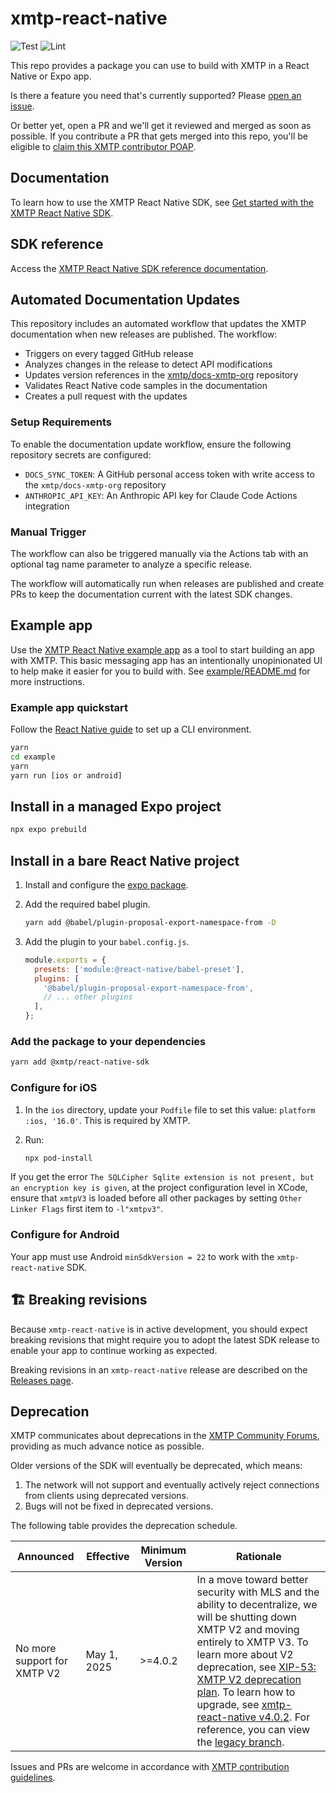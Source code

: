 # xmtp-react-native
 
![Test](https://github.com/xmtp/xmtp-react-native/actions/workflows/test.yml/badge.svg) ![Lint](https://github.com/xmtp/xmtp-android/actions/workflows/lint.yml/badge.svg)

This repo provides a package you can use to build with XMTP in a React Native or Expo app.

Is there a feature you need that's currently supported? Please [open an issue](https://github.com/xmtp/xmtp-react-native/issues).

Or better yet, open a PR and we'll get it reviewed and merged as soon as possible. If you contribute a PR that gets merged into this repo, you'll be eligible to [claim this XMTP contributor POAP](https://www.gitpoap.io/gp/1100).

## Documentation

To learn how to use the XMTP React Native SDK, see [Get started with the XMTP React Native SDK](https://docs.xmtp.org/sdks/react-native).

## SDK reference

Access the [XMTP React Native SDK reference documentation](https://xmtp.github.io/xmtp-react-native/modules.html).

## Automated Documentation Updates

This repository includes an automated workflow that updates the XMTP documentation when new releases are published. The workflow:

- Triggers on every tagged GitHub release
- Analyzes changes in the release to detect API modifications
- Updates version references in the [xmtp/docs-xmtp-org](https://github.com/xmtp/docs-xmtp-org) repository
- Validates React Native code samples in the documentation
- Creates a pull request with the updates

### Setup Requirements

To enable the documentation update workflow, ensure the following repository secrets are configured:

- `DOCS_SYNC_TOKEN`: A GitHub personal access token with write access to the `xmtp/docs-xmtp-org` repository
- `ANTHROPIC_API_KEY`: An Anthropic API key for Claude Code Actions integration

### Manual Trigger

The workflow can also be triggered manually via the Actions tab with an optional tag name parameter to analyze a specific release.

The workflow will automatically run when releases are published and create PRs to keep the documentation current with the latest SDK changes.

## Example app

Use the [XMTP React Native example app](example) as a tool to start building an app with XMTP. This basic messaging app has an intentionally unopinionated UI to help make it easier for you to build with. See [example/README.md](example/README.md) for more instructions.

### Example app quickstart

Follow the [React Native guide](https://reactnative.dev/docs/environment-setup) to set up a CLI environment.

```bash
yarn
cd example
yarn
yarn run [ios or android]
```

## Install in a managed Expo project

```bash
npx expo prebuild
```

## Install in a bare React Native project

1. Install and configure the [expo package](https://docs.expo.dev/bare/installing-expo-modules/).

2. Add the required babel plugin.

    ```bash
    yarn add @babel/plugin-proposal-export-namespace-from -D
    ```

3. Add the plugin to your `babel.config.js`.

    ```js
    module.exports = {
      presets: ['module:@react-native/babel-preset'],
      plugins: [
        '@babel/plugin-proposal-export-namespace-from',
        // ... other plugins
      ],
    };
    ```

### Add the package to your dependencies

```bash
yarn add @xmtp/react-native-sdk
```

### Configure for iOS

1. In the `ios` directory, update your `Podfile` file to set this value: `platform :ios, '16.0'`. This is required by XMTP.

2. Run:

    ```bash
    npx pod-install
    ```

If you get the error `The SQLCipher Sqlite extension is not present, but an encryption key is given`, at the project configuration level in XCode, ensure that `xmtpV3` is loaded before all other packages by setting `Other Linker Flags` first item to `-l"xmtpv3"`.

### Configure for Android

Your app must use Android `minSdkVersion = 22` to work with the `xmtp-react-native` SDK.

## 🏗 Breaking revisions

Because `xmtp-react-native` is in active development, you should expect breaking revisions that might require you to adopt the latest SDK release to enable your app to continue working as expected.

Breaking revisions in an `xmtp-react-native` release are described on the [Releases page](https://github.com/xmtp/xmtp-react-native/releases).

## Deprecation

XMTP communicates about deprecations in the [XMTP Community Forums](https://community.xmtp.org/), providing as much advance notice as possible.

Older versions of the SDK will eventually be deprecated, which means:

1. The network will not support and eventually actively reject connections from clients using deprecated versions.
2. Bugs will not be fixed in deprecated versions.

The following table provides the deprecation schedule.

| Announced              | Effective     | Minimum Version | Rationale                                                                                                                                                                  |
|------------------------|---------------|-----------------|----------------------------------------------------------------------------------------------------------------------------------------------------------------------------|
| No more support for XMTP V2 | May 1, 2025 | >=4.0.2           | In a move toward better security with MLS and the ability to decentralize, we will be shutting down XMTP V2 and moving entirely to XMTP V3. To learn more about V2 deprecation, see [XIP-53: XMTP V2 deprecation plan](https://community.xmtp.org/t/xip-53-xmtp-v2-deprecation-plan/867). To learn how to upgrade, see [xmtp-react-native v4.0.2](https://github.com/xmtp/xmtp-react-native/releases/tag/v4.0.2). For reference, you can view the [legacy branch](https://github.com/xmtp/xmtp-react-native/tree/xmtp-legacy). |

Issues and PRs are welcome in accordance with [XMTP contribution guidelines](https://github.com/xmtp/.github/blob/main/CONTRIBUTING.md).
